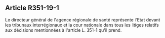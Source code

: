 ## Article R351-19-1

Le directeur général de l'agence régionale de santé représente l'Etat devant les tribunaux interrégionaux et la
cour nationale dans tous les litiges relatifs aux décisions mentionnées à l'article L. 351-1 qu'il prend.

